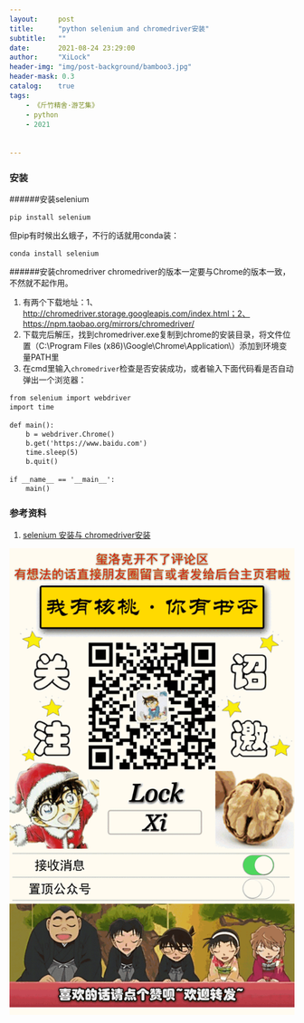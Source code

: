 ```yaml
---
layout:     post
title:      "python selenium and chromedriver安装"
subtitle:   ""
date:       2021-08-24 23:29:00
author:     "XiLock"
header-img: "img/post-background/bamboo3.jpg"
header-mask: 0.3
catalog:    true
tags:
    - 《斤竹精舍·游艺集》
    - python
    - 2021


---
```



### 安装
######安装selenium
```
pip install selenium
```
但pip有时候出幺蛾子，不行的话就用conda装：
```
conda install selenium
```

######安装chromedriver
chromedriver的版本一定要与Chrome的版本一致，不然就不起作用。  
1. 有两个下载地址：1、 http://chromedriver.storage.googleapis.com/index.html；2、 https://npm.taobao.org/mirrors/chromedriver/
1. 下载完后解压，找到chromedriver.exe复制到chrome的安装目录，将文件位置（C:\Program Files (x86)\Google\Chrome\Application\）添加到环境变量PATH里
1. 在cmd里输入`chromedriver`检查是否安装成功，或者输入下面代码看是否自动弹出一个浏览器：
```
from selenium import webdriver
import time

def main():
    b = webdriver.Chrome()
    b.get('https://www.baidu.com')
    time.sleep(5)
    b.quit()

if __name__ == '__main__':
    main()
```


### 参考资料
1. [selenium 安装与 chromedriver安装](https://www.cnblogs.com/lfri/p/10542797.html)


![](/img/wc-tail.GIF)
